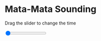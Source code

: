 <h1>Mata-Mata Sounding</h1>
<p>Drag the slider to change the time</p>

<div class="slidecontainer">
<input oninput='setImage(this)' class="slider" type="range" min="0" max="6" value="0" step="1" />
<img id='img'/>
</div>

<script>
var img = document.getElementById('img');
var img_array = ['/assets/images/skwt/skd_mat_wrfout_d01_2020-04-22_12:00:00.png',
'/assets/images/skwt/skd_mat_wrfout_d01_2020-04-22_18:00:00.png',
'/assets/images/skwt/skd_mat_wrfout_d01_2020-04-23_00:00:00.png',
'/assets/images/skwt/skd_mat_wrfout_d01_2020-04-23_06:00:00.png',
'/assets/images/skwt/skd_mat_wrfout_d01_2020-04-23_12:00:00.png',
'/assets/images/skwt/skd_mat_wrfout_d01_2020-04-23_18:00:00.png',];
function setImage(obj)
{
        var value = obj.value;
        img.src = img_array[value];

}
</script>
